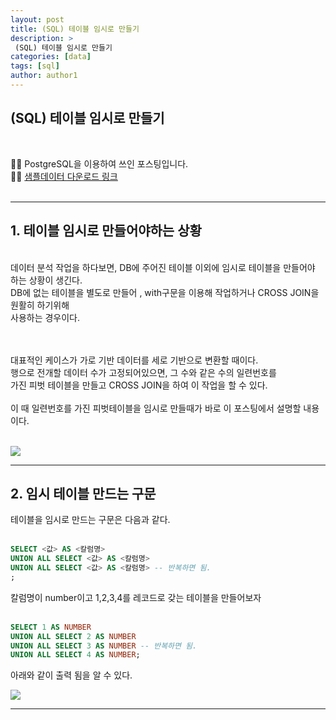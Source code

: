 ```yaml
---
layout: post
title: (SQL) 테이블 임시로 만들기
description: >
 (SQL) 테이블 임시로 만들기
categories: [data] 
tags: [sql]
author: author1
---
```



 (SQL) 테이블 임시로 만들기
---

<br>

✋🏾 PostgreSQL을 이용하여 쓰인 포스팅입니다. <br>
✋🏾 [샘플데이터 다운로드 링크](https://datata29.github.io/data/2021/03/14/SQL3/)
<br>
<br>

---


## 1. 테이블 임시로 만들어야하는 상황

<br>
데이터 분석 작업을 하다보면, DB에 주어진 테이블 이외에 임시로 테이블을 만들어야 하는 상황이 생긴다.  <br>
DB에 없는 테이블을 별도로 만들어 , with구문을 이용해 작업하거나 CROSS JOIN을 원활히 하기위해 <br>사용하는 경우이다.<br>
<br><br>

대표적인 케이스가 가로 기반 데이터를 세로 기반으로 변환할 때이다. <br>
행으로 전개할 데이터 수가 고정되어있으면, 그 수와 같은 수의 일련번호를 <br> 가진 피벗 테이블을 만들고 CROSS JOIN을 하여
이 작업을 할 수 있다.<br><br> 이 때 일련번호를 가진 피벗테이블을 임시로 만들때가 바로 이 포스팅에서 설명할 내용이다. <br><br>


<img src="{{ site.baseurl }}/assets/img/SQL13_001.jpeg">


---


## 2. 임시 테이블 만드는 구문

테이블을 임시로 만드는 구문은 다음과 같다.<br><br>

```sql
SELECT <값> AS <칼럼명>
UNION ALL SELECT <값> AS <칼럼명>
UNION ALL SELECT <값> AS <칼럼명> -- 반복하면 됨.
;
```

칼럼명이 number이고 1,2,3,4를 레코드로 갖는 테이블을 만들어보자<br><br>


```sql
SELECT 1 AS NUMBER
UNION ALL SELECT 2 AS NUMBER
UNION ALL SELECT 3 AS NUMBER -- 반복하면 됨.
UNION ALL SELECT 4 AS NUMBER;
```

아래와 같이 출력 됨을 알 수 있다.

<img src="{{ site.baseurl }}/assets/img/number.jpeg">


---


